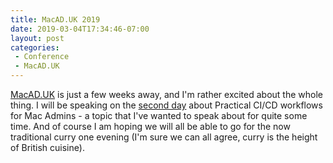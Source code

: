 ```yaml
---
title: MacAD.UK 2019
date: 2019-03-04T17:34:46-07:00
layout: post
categories:
 - Conference
 - MacAD.UK
---
```


[MacAD.UK](https://www.macad.uk/) is just a few weeks away, and I'm rather excited about the whole thing. I will be speaking on the [second day](https://www.macad.uk/event/macaduk-schedule-2019/#1548327287121-3bbace28-2402) about Practical CI/CD workflows for Mac Admins - a topic that I've wanted to speak about for quite some time. And of course I am hoping we will all be able to go for the now traditional curry one evening (I'm sure we can all agree, curry is the height of British cuisine).